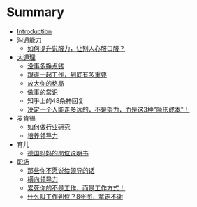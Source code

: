 # Summary

* [Introduction](README.md)
* 沟通能力
  * [如何提升说服力，让别人心服口服？](ru-he-ti-sheng-shuo-fu-li-ff0c-rang-bie-ren-xin-fu-kou-fu-ff1f.md)
* [大道理](da-dao-li.md)
  * [没事多挣点钱](mei-shi-duo-zheng-dian-qian.md)
  * [跟谁一起工作，到底有多重要](gen-shui-yi-qi-gong-zuo-ff0c-dao-di-you-duo-zhong-yao.md)
  * [放大你的格局](fang-da-ni-de-ge-ju.md)
  * [做事的常识](zuo-shi-de-chang-shi.md)
  * 知乎上的48条神回复
  * [决定一个人能走多远的，不是努力，而是这3种"隐形成本"！](jue-ding-yi-ge-ren-neng-zou-duo-yuan-de-ff0c-bu-shi-nu-li-ff0c-er-shi-zhe-3-79cd22-yin-xing-cheng-672c22-ff01.md)
* 麦肯锡
  * [如何做行业研究](ru-he-zuo-xing-ye-yan-jiu.md)
  * [培养领导力](pei-yang-ling-dao-li.md)
* 育儿
  * [德国妈妈的岗位说明书](de-guo-ma-ma-de-gang-wei-shuo-ming-shu.md)
* [职场](zhi-chang.md)
  * [那些你不愿说给领导的话](zhi-chang/na-xie-ni-bu-yuan-shuo-gei-ling-dao-de-hua.md)
  * [横向领导力](zhi-chang/heng-xiang-ling-dao-li.md)
  * [累死你的不是工作，而是工作方式！](zhi-chang/lei-si-ni-de-bu-shi-gong-zuo-ff0c-er-shi-gong-zuo-fang-shi-ff01.md)
  * [什么叫工作到位？8张图，拿走不谢](zhi-chang/shi-yao-jiao-gong-zuo-dao-wei-ff1f-8-zhang-tu-ff0c-na-zou-bu-xie.md)

